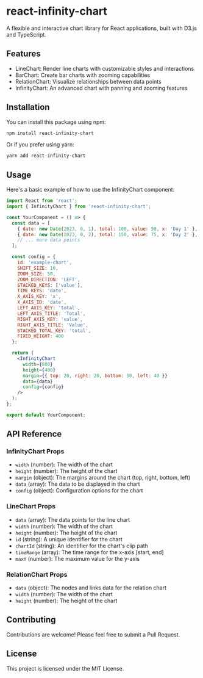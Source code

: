 # react-infinity-chart

A flexible and interactive chart library for React applications, built with D3.js and TypeScript.

## Features

- LineChart: Render line charts with customizable styles and interactions
- BarChart: Create bar charts with zooming capabilities
- RelationChart: Visualize relationships between data points
- InfinityChart: An advanced chart with panning and zooming features

## Installation

You can install this package using npm:

```bash
npm install react-infinity-chart
```

Or if you prefer using yarn:

```bash
yarn add react-infinity-chart
```

## Usage

Here's a basic example of how to use the InfinityChart component:

```jsx
import React from 'react';
import { InfinityChart } from 'react-infinity-chart';

const YourComponent = () => {
  const data = [
    { date: new Date(2023, 0, 1), total: 100, value: 50, x: 'Day 1' },
    { date: new Date(2023, 0, 2), total: 150, value: 75, x: 'Day 2' },
    // ... more data points
  ];

  const config = {
    id: 'example-chart',
    SHIFT_SIZE: 10,
    ZOOM_SIZE: 50,
    ZOOM_DIRECTION: 'LEFT',
    STACKED_KEYS: ['value'],
    TIME_KEYS: 'date',
    X_AXIS_KEY: 'x',
    X_AXIS_ID: 'date',
    LEFT_AXIS_KEY: 'total',
    LEFT_AXIS_TITLE: 'Total',
    RIGHT_AXIS_KEY: 'value',
    RIGHT_AXIS_TITLE: 'Value',
    STACKED_TOTAL_KEY: 'total',
    FIXED_HEIGHT: 400
  };

  return (
    <InfinityChart
      width={800}
      height={400}
      margin={{ top: 20, right: 20, bottom: 30, left: 40 }}
      data={data}
      config={config}
    />
  );
};

export default YourComponent;
```

## API Reference

### InfinityChart Props

- `width` (number): The width of the chart
- `height` (number): The height of the chart
- `margin` (object): The margins around the chart (top, right, bottom, left)
- `data` (array): The data to be displayed in the chart
- `config` (object): Configuration options for the chart

### LineChart Props

- `data` (array): The data points for the line chart
- `width` (number): The width of the chart
- `height` (number): The height of the chart
- `id` (string): A unique identifier for the chart
- `chartId` (string): An identifier for the chart's clip path
- `timeRange` (array): The time range for the x-axis [start, end]
- `maxY` (number): The maximum value for the y-axis

### RelationChart Props

- `data` (object): The nodes and links data for the relation chart
- `width` (number): The width of the chart
- `height` (number): The height of the chart

## Contributing

Contributions are welcome! Please feel free to submit a Pull Request.

## License

This project is licensed under the MIT License.